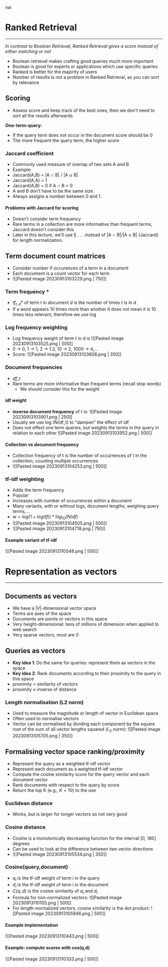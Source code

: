nai
# Ranked Retrieval
---
_In contrast to Boolean Retrieval, Ranked Retrieval gives a score instead of either matching or not_

* Boolean retrieval makes crafting good queries much more important
* Boolean is good for experts or applications which use specific queries
* Ranked is better for the majority of users
* Number of results is not a problem in Ranked Retrieval, as you can sort by relevance


## Scoring
* Assess score and keep track of the best ones, then we don't need to sort all the results afterwards

**One-term-query:**
* If the query term does not occur in the document score should be 0
* The more frequent the query term, the higher score

### Jaccard coefficient

* Commonly used measure of overlap of two sets A and B
* Example:
* Jaccard(A,B) = |A ∩ B| / |A ∪ B| 
* Jaccard(A,A) = 1 
* Jaccard(A,B) = 0 if A ∩ B = 0 
* A and B don’t have to be the same size. 
* Always assigns a number between 0 and 1.

#### Problems with Jaccard for scoring
* Doesn't consider term frequency
* Rare terms in a collection are more informative than frequent terms, Jaccard doesn't consider this
* Later in this lecture, we’ll use § . . . instead of |A ∩ B|/|A ∪ B| (Jaccard) for length normalization. 


## Term document count matrices

* Consider number if occurences of a term in a document
* Each document is a count vector for each term
* ![[Pasted image 20230913103229.png | 750]]
### Term frequency *
* $tf_{t,d}$* of term _t_ in document _d_ is the number of times _t_ is in _d_
* If a word appears 10 times more than another it does not mean it is 10 times less relevant, therefore we use log

### Log frequency weighting
* Log frequency weight of term t in d is ![[Pasted image 20230913103525.png | 500]]
* 0 → 0, 1 → 1, 2 → 1.3, 10 → 2, 1000 → 4,...
* Score: ![[Pasted image 20230913103608.png | 350]]

### Document frequencies
* *df_t*
* Rare terms are more informative than frequent terms (recall stop words)
	* We should consider this for the weight

#### idf weight
* **inverse document frequency** of t is: ![[Pasted image 20230913103901.png | 250]]
* Usually we use log (N/df_t) to "dampen" the effect of idf
* Does not effect one term queries, but weights the terms in the query in relation to each other
	![[Pasted image 20230913103952.png | 500]]

#### Collection vs document frequency
* Collection frequency of t is the number of occurrences of t in the collection, counting multiple occurrences
* ![[Pasted image 20230913104253.png | 500]]

### tf-idf weighting

* Adds the term frequency
* Popular
* Increases with number of occurrences within a document
* Many variants, with or without logs, document lengths, weighing query terms,...
* $w = log(1+log(tf))*log_{10}(N/df)$
* ![[Pasted image 20230913104505.png | 500]]
* ![[Pasted image 20230913104718.png | 750]]
#### Example variant of tf-idf
   ![[Pasted image 20230913110548.png | 500]]

# Representation as vectors
---
## Documents as vectors
* We have a $|V|$-dimensional vector space
* Terms are axes of the space
* Documents are points or vectors in this space
* Very height-dimensional: tens of millions of dimension when applied to web search
* Very sparse vectors, most are 0

## Queries as vectors
* **Key idea 1**: Do the same for queries: represent them as vectors in the space
* **Key idea 2**: Rank documents according to their proximity to the query in this space
* proximity = similarity of vectors 
* proximity ≈ inverse of distance

### Length normalisation (L2 norm)
* Used to measure the magnitude or length of vector in Euclidean space
* Often used to normalise vectors
* Vector can be normalised by dividing each component by the square root of the sum of all vector lengths squared ($L_2$ norm):
	![[Pasted image 20230913105705.png | 350]]

## Formalising vector space ranking/proximity
* Represent the query as a weighted tf-idf vector 
* Represent each document as a weighted tf-idf vector 
* Compute the cosine similarity score for the query vector and each document vector 
* Rank documents with respect to the query by score 
* Return the top K (e.g., $K = 10$) to the use

### Euclidean distance
* Works, but is larger for longer vectors so not very good

### Cosine distance
* Cosine is a monotonically decreasing function for the interval [0, 180] degrees
* Can be used to look at the difference between two vector directions
* ![[Pasted image 20230913105534.png | 350]]

### Cosine(query,document)

* $q_i$ is the tf-idf weight of term i in the query 
* $d_i$ is the tf-idf weight of term i in the document
* $C(q,d)$ is the cosine similarity of $q_i$ and $d_i$
* Formula for non-normalized vectors: ![[Pasted image 20230913110105.png | 500]]
* For length-normalized vectors, cosine similarity is the dot product: ![[Pasted image 20230913105946.png | 500]]

#### Example implementation
   ![[Pasted image 20230913110443.png | 500]]
#### Example: compute scores with cos(q,d)
   ![[Pasted image 20230913110333.png | 500]]









